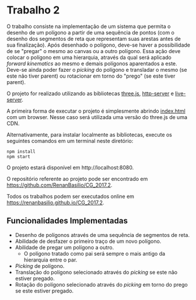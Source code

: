 # Trabalho 2

O trabalho consiste na implementação de um sistema que permita o desenho de um polígono a partir de uma sequência de pontos (com o desenho dos segmentos de reta que representam suas arestas antes de sua finalização). Após desenhado o polígono, deve-se haver a possibilidade de se "pregar" o mesmo ao canvas ou a outro polígono. Essa ação deve colocar o polígono em uma hierarquia, através da qual será aplicado _forward kinematics_ ao mesmo e demais polígonos aparentados a este. Deve-se ainda poder fazer o _picking_ do polígono e transladar o mesmo (se este não tiver parent) ou rotacionar em torno do "prego" (se este tiver parent).

O projeto for realizado utilizando as bibliotecas 
[three.js](https://threejs.org/), 
[http-server](https://www.npmjs.com/package/http-server) e 
[live-server](https://www.npmjs.com/package/live-server).

A primeira forma de executar o projeto é simplesmente abrindo [index.html](index.html) com um browser. Nesse caso será utilizada uma versão do three.js de uma CDN.

Alternativamente, para instalar localmente as bibliotecas, execute os seguintes comandos em um terminal neste diretório:
~~~
npm install
npm start
~~~
O projeto estará disponível em http://localhost:8080.

O repositório referente ao projeto pode ser encontrado em https://github.com/RenanBasilio/CG_2017.2.

Todos os trabalhos podem ser executados online em https://renanbasilio.github.io/CG_2017.2.


## Funcionalidades Implementadas
* Desenho de polígonos através de uma sequência de segmentos de reta.
* Abilidade de desfazer o primeiro traço de um novo polígono.
* Abilidade de pregar um polígono a outro.
  * O polígono tratado como pai será sempre o mais antigo da hierarquia entre o par.
* _Picking_ de polígono.
* Translação do polígono selecionado através do _picking_ se este não estiver pregado.
* Rotação do polígono selecionado através do _picking_ em torno do prego se este estiver pregado. 